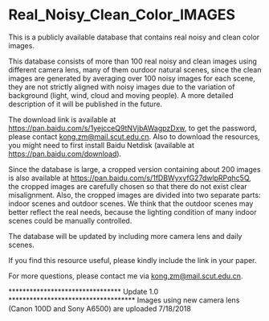 # Real_Noisy_Clean_Color_IMAGES
This is a publicly available database that contains real noisy and clean color images.

This database consists of more than 100 real noisy and clean images using different camera lens, many of them ourdoor natural scenes, since the clean images are generated by averaging over 100 noisy images for each scene, they are not strictly aligned with noisy images due to the variation of background (light, wind, cloud and moving people). A more detailed description of it will be published in the future.

The download link is available at https://pan.baidu.com/s/1yejcceQ9tNVjbAWagpzDxw, to get the password, please contact kong.zm@mail.scut.edu.cn. Also to download the resources, you might need to first install Baidu Netdisk (available at https://pan.baidu.com/download).

Since the database is large, a cropped version containing about 200 images is also available at https://pan.baidu.com/s/1fDBWyxyfG27dwlpRPqhc5Q, the cropped images are carefully chosen so that there do not exist clear misalignment. Also, the cropped images are divided into two separate parts: indoor scenes and outdoor scenes. We think that the outdoor scenes may better reflect the real needs, because the lighting condition of many indoor scenes could be manually controlled.

The database will be updated by including more camera lens and daily scenes.

If you find this resource useful, please kindly include the link in your paper.

For more questions, please contact me via kong.zm@mail.scut.edu.cn.


******************************** Update 1.0 ************************************
Images using new camera lens (Canon 100D and Sony A6500) are uploaded 7/18/2018 
